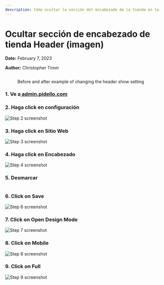 ```yaml
---
description: Cómo ocultar la sección del encabezado de la tienda en tu tienda Pidello
---
```


# Ocultar sección de encabezado de tienda Header (imagen)

**Date:** February 7, 2023

**Author:** Christopher Timm

<figure><img src="../../.gitbook/assets/Remove Header Image.png" alt=""><figcaption><p>Before and after example of changing the header show setting</p></figcaption></figure>

### 1. Ve a[ admin.pidello.com](https://admin.cloudwaitress.com/restaurant/RESsnHW7AjTKYMCr7aOF6NrP)

### 2. Haga click en configuración

![Step 2 screenshot](https://images.tango.us/workflows/afe3c9b8-6e7e-49f4-95c6-a31ea1e9e85d/steps/14e1c6b0-65fc-4a23-aef1-ac449a7de2b0/1e79efb1-6703-4949-a169-f2ecfd63220c.png?crop=focalpoint\&fit=crop\&fp-x=0.0197\&fp-y=0.4016\&fp-z=2.8943\&w=1200)

### 3. Haga click en Sitio Web

![Step 3 screenshot](https://images.tango.us/workflows/afe3c9b8-6e7e-49f4-95c6-a31ea1e9e85d/steps/59672dfc-e140-49ed-ad32-b2b7f6bf6a5e/4174fdd0-c123-4d79-870f-c311fd19266f.png?crop=focalpoint\&fit=crop\&fp-x=0.4616\&fp-y=0.1706\&fp-z=2.9135\&w=1200)

### 4. Haga click en Encabezado

![Step 4 screenshot](https://images.tango.us/workflows/afe3c9b8-6e7e-49f4-95c6-a31ea1e9e85d/steps/bdf520d6-dbe6-4d14-8ca8-210d4af44422/82d64d3f-3e8a-44c2-8939-656b0e781816.png?crop=focalpoint\&fit=crop\&fp-x=0.5102\&fp-y=0.4676\&fp-z=1.7413\&w=1200)

### 5. Desmarcar&#x20;

<figure><img src="../../.gitbook/assets/Screen Shot 2023-02-07 at 2.56.47 pm.png" alt=""><figcaption></figcaption></figure>

### 6. Click on Save

![Step 6 screenshot](https://images.tango.us/workflows/afe3c9b8-6e7e-49f4-95c6-a31ea1e9e85d/steps/21f750f5-7f5c-45fe-9ea8-07cccea07eaa/f01007ee-4783-42a4-9df3-c5b89aa4a316.png?crop=focalpoint\&fit=crop\&fp-x=0.5141\&fp-y=0.7992\&fp-z=1.7413\&w=1200)

### 7. Click on Open Design Mode

![Step 7 screenshot](https://images.tango.us/workflows/afe3c9b8-6e7e-49f4-95c6-a31ea1e9e85d/steps/841b4a18-6056-47c7-b367-30b872b9f529/8dbf0722-e836-49a0-9424-1318eeed5e12.png?crop=focalpoint\&fit=crop\&fp-x=0.6609\&fp-y=0.2076\&fp-z=3.1315\&w=1200)

### 8. Click on Mobile

![Step 8 screenshot](https://images.tango.us/workflows/afe3c9b8-6e7e-49f4-95c6-a31ea1e9e85d/steps/b65b1144-6136-4743-9a5d-127923a9e09c/78d400e2-8e11-4542-b68e-bab916aecab5.png?crop=focalpoint\&fit=crop\&fp-x=0.1289\&fp-y=0.0358\&fp-z=2.9232\&w=1200)

### 9. Click on Full

![Step 9 screenshot](https://images.tango.us/workflows/afe3c9b8-6e7e-49f4-95c6-a31ea1e9e85d/steps/c30f02af-fe31-4b6c-bf65-1928bffe2ddd/55695add-3046-4f9d-b103-b0981982f95f.png?crop=focalpoint\&fit=crop\&fp-x=0.1704\&fp-y=0.0358\&fp-z=2.9232\&w=1200)
